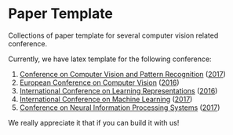 # Paper Template

Collections of paper template for several computer vision related conference.

Currently, we have latex template for the following conference:
1. [Conference on Computer Vision and Pattern Recognition](CVPR) ([2017](NIPS/nips_2017))
2. [European Conference on Computer Vision](ECCV) ([2016](ECCV/eccv_2016))
3. [International Conference on Learning Representations](ICLR) ([2016](ICLR/iclr_2016))
4. [International Conference on Machine Learning](ICML) ([2017](ICML/icml_2017))
5. [Conference on Neural Information Processing Systems](NIPS) ([2017](NIPS/nips_2017))

We really appreciate it that if you can build it with us!
